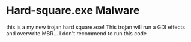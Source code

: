# Hard-square.exe Malware

this is a my new trojan hard square.exe! This trojan will run a GDI effects and overwrite MBR... I don't recommend to run this code
